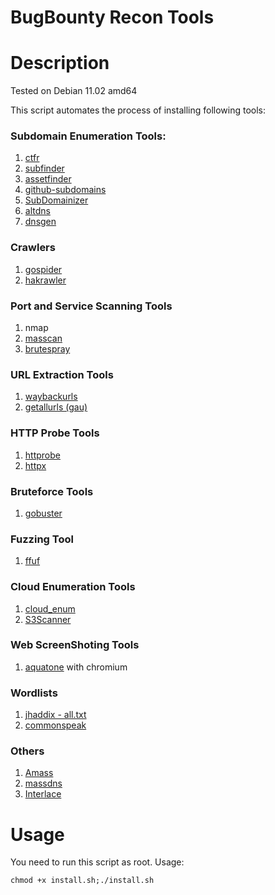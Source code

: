 # BugBounty Recon Tools

# Description

Tested on Debian 11.02 amd64

This script automates the process of installing following tools:

### Subdomain Enumeration Tools:

1) <a href="https://github.com/UnaPibaGeek/ctfr">ctfr</a>
2) <a href="https://github.com/projectdiscovery/subfinder">subfinder</a>
3) <a href="https://github.com/tomnomnom/assetfinder">assetfinder</a>
4) <a href="https://github.com/gwen001/github-subdomains">github-subdomains</a>
5) <a href="https://github.com/nsonaniya2010/SubDomainizer">SubDomainizer</a>
6) <a href="https://github.com/infosec-au/altdns">altdns</a>
7) <a href="https://github.com/ProjectAnte/dnsgen">dnsgen</a>

### Crawlers

1) <a href="https://github.com/jaeles-project/gospider">gospider</a>
2) <a href="https://github.com/hakluke/hakrawler">hakrawler</a>

### Port and Service Scanning Tools

1) nmap
2) <a href="https://github.com/robertdavidgraham/masscan">masscan</a>
3) <a href="https://github.com/x90skysn3k/brutespray">brutespray</a>

### URL Extraction Tools

1) <a href="https://github.com/tomnomnom/waybackurls">waybackurls</a>
2) <a href="https://github.com/lc/gau">getallurls (gau)</a>

### HTTP Probe Tools

1) <a href="https://github.com/tomnomnom/httprobe">httprobe</a>
2) <a href="https://github.com/projectdiscovery/httpx">httpx</a>

### Bruteforce Tools

1) <a href="https://github.com/OJ/gobuster">gobuster</a>

### Fuzzing Tool

1) <a href="https://github.com/ffuf/ffuf">ffuf</a>

### Cloud Enumeration Tools

1) <a href="https://github.com/initstring/cloud_enum">cloud_enum</a>
2) <a href="https://github.com/sa7mon/S3Scanner">S3Scanner</a>

### Web ScreenShoting Tools

1) <a href="https://github.com/michenriksen/aquatone">aquatone</a> with chromium

### Wordlists

1) <a href="https://gist.github.com/jhaddix/86a06c5dc309d08580a018c66354a056">jhaddix - all.txt</a>
2) <a href="https://github.com/assetnote/commonspeak2-wordlists">commonspeak</a>

### Others

1) <a href="https://github.com/OWASP/Amass">Amass</a>
2) <a href="https://github.com/blechschmidt/massdns">massdns</a>
3) <a href="https://github.com/codingo/Interlace">Interlace</a>

# Usage

You need to run this script as root.
Usage:
```
chmod +x install.sh;./install.sh
```



